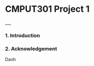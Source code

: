 <h1>CMPUT301 Project 1</h1>
___

<h3>1. Introduction</h3>


<h3>2. Acknowledgement</h3>

<p>
    Danh

</p>